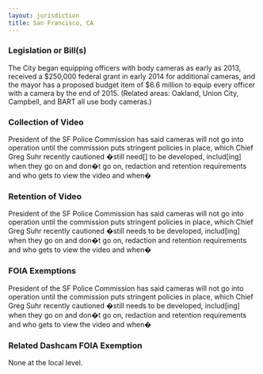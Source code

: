 ```yaml
---
layout: jurisdiction
title: San Francisco, CA
---
```


### Legislation or Bill(s)

The City began equipping officers with body cameras as early as 2013, received a $250,000 federal grant in early 2014 for additional cameras, and the mayor has a proposed budget item of $6.6 million to equip every officer with a camera by the end of 2015. (Related areas: Oakland, Union City, Campbell, and BART all use body cameras.)

### Collection of Video

President of the SF Police Commission has said cameras will not go into operation until the commission puts stringent policies in place, which Chief Greg Suhr recently cautioned �still need[] to be developed,  includ[ing] when they go on and don�t go on, redaction and retention requirements and who gets to view the video and when�

### Retention of Video

President of the SF Police Commission has said cameras will not go into operation until the commission puts stringent policies in place, which Chief Greg Suhr recently cautioned �still needs to be developed,  includ[ing] when they go on and don�t go on, redaction and retention requirements and who gets to view the video and when�

### FOIA Exemptions

President of the SF Police Commission has said cameras will not go into operation until the commission puts stringent policies in place, which Chief Greg Suhr recently cautioned �still needs to be developed,  includ[ing] when they go on and don�t go on, redaction and retention requirements and who gets to view the video and when�

### Related Dashcam FOIA Exemption

None at the local level.
